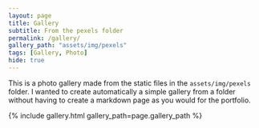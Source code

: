 ```yaml
---
layout: page
title: Gallery
subtitle: From the pexels folder
permalink: /gallery/
gallery_path: "assets/img/pexels"
tags: [Gallery, Photo]
hide: true
---
```


This is a photo gallery made from the static files in the `assets/img/pexels` folder. 
I wanted to create automatically a simple gallery from a folder without having to create a markdown page as you would for the portfolio.


{% include gallery.html gallery_path=page.gallery_path %}

